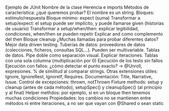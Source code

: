 Ejemplo de JUnit
Nombre de la clase
Herencia e imports
Métodos de característica: ¿qué queremos probar? El nombre es un string.
Bloques: estímulo/respuesta
Bloque mínimo: expect (suma)
Transformar a setup/expect: el setup puede ser implícito, y puede llamarse given (historias de usuario)
Transformar a setup/when/then: explicar legibilidad, condiciones, when/then se pueden repetir
Explicar and como complemento del then
Bloque cleanup
¿Muchas llamadas para probar diferentes datos? Mejor data driven testing.
Tuberías de datos: proveedores de datos (colecciones, ficheros, consultas SQL...). Pueden ser multivariable.
Tablas de datos. Pipe doble como separación visual. Explicar iteraciones.
Tablas con una sola columna (multiplicación por 0)
Ejecución de los tests sin fallos
Ejecución con fallos: ¿cómo detectar el punto exacto? -> @Unroll, expresiones. % de similitud al comparar strings.
Otras extensiones útiles: Ignore, IgnoreRest, IgnoreIf, Requires. Documentación: Title, Narrative, Issue.
Control de excepciones: thrown, notThrown
Fixture methods: setup y cleanup (antes de cada método), setupSpec() y cleanupSpec() (al principio y al final)
Helper methdos: por ejemplo, si en un bloque then tenemos muchas condiciones
Propiedades: los cambios no se mantienen entre métodos ni entre iteraciones, a no ser que vayan con @Shared o sean static